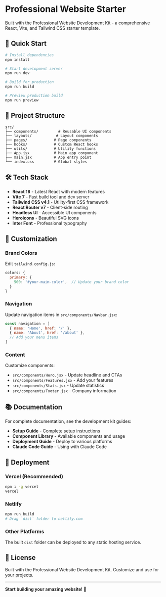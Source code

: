 # Professional Website Starter

Built with the Professional Website Development Kit - a comprehensive React, Vite, and Tailwind CSS starter template.

## 🚀 Quick Start

```bash
# Install dependencies
npm install

# Start development server
npm run dev

# Build for production
npm run build

# Preview production build
npm run preview
```

## 📁 Project Structure

```
src/
├── components/         # Reusable UI components
├── layouts/           # Layout components
├── pages/            # Page components
├── hooks/            # Custom React hooks
├── utils/            # Utility functions
├── App.jsx           # Main app component
├── main.jsx          # App entry point
└── index.css         # Global styles
```

## 🛠 Tech Stack

- **React 19** - Latest React with modern features
- **Vite 7** - Fast build tool and dev server
- **Tailwind CSS v4.1** - Utility-first CSS framework
- **React Router v7** - Client-side routing
- **Headless UI** - Accessible UI components
- **Heroicons** - Beautiful SVG icons
- **Inter Font** - Professional typography

## 🎨 Customization

### Brand Colors

Edit `tailwind.config.js`:

```js
colors: {
  primary: {
    500: '#your-main-color',  // Update your brand color
  }
}
```

### Navigation

Update navigation items in `src/components/Navbar.jsx`:

```js
const navigation = [
  { name: 'Home', href: '/' },
  { name: 'About', href: '/about' },
  // Add your menu items
]
```

### Content

Customize components:
- `src/components/Hero.jsx` - Update headline and CTAs
- `src/components/Features.jsx` - Add your features
- `src/components/Stats.jsx` - Update statistics
- `src/components/Footer.jsx` - Company information

## 📚 Documentation

For complete documentation, see the development kit guides:

- **Setup Guide** - Complete setup instructions
- **Component Library** - Available components and usage
- **Deployment Guide** - Deploy to various platforms
- **Claude Code Guide** - Using with Claude Code

## 🚢 Deployment

### Vercel (Recommended)
```bash
npm i -g vercel
vercel
```

### Netlify
```bash
npm run build
# Drag `dist` folder to netlify.com
```

### Other Platforms
The built `dist` folder can be deployed to any static hosting service.

## 📄 License

Built with the Professional Website Development Kit. Customize and use for your projects.

---

**Start building your amazing website! 🎉**